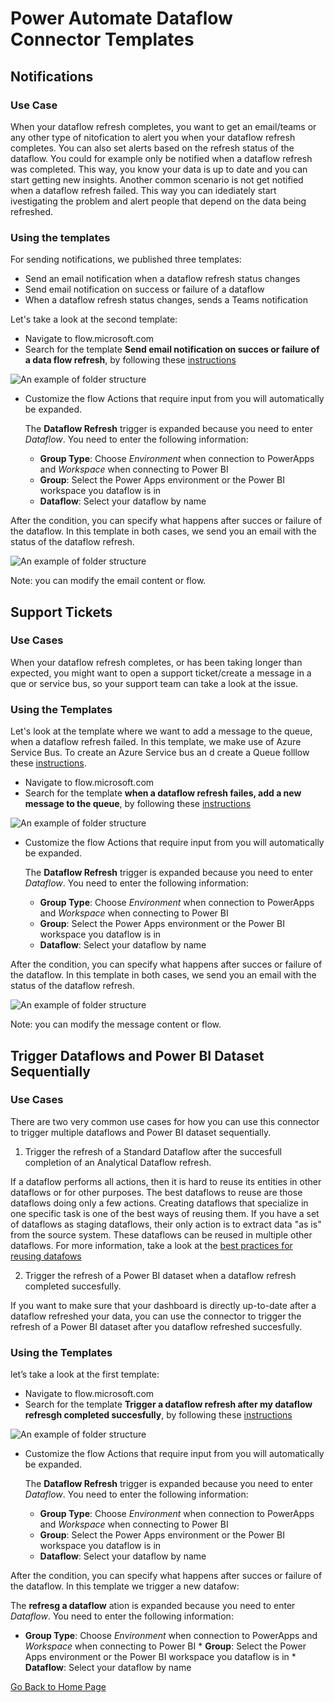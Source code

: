 # Power Automate Dataflow Connector Templates
## Notifications
### Use Case
When your dataflow refresh completes, you want to get an email/teams or any other type of nitofication to alert you when your dataflow refresh completes. You can also set alerts based on the refresh status of the dataflow. You could for example only be notified when a dataflow refresh was completed. This way, you know your data is up to date and you can start getting new insights. Another common scenario is not get notified when a dataflow refresh failed. This way you can idediately start ivestigating the problem and alert people that depend on the data being refreshed.

### Using the templates
For sending notifications, we published three templates:
* Send an email notification when a dataflow refresh status changes
* Send email notification on success or failure of a dataflow
* When a dataflow refresh status changes, sends a Teams notification

Let's take a look at the second template:
* Navigate to flow.microsoft.com
* Search for the template **Send email notification on succes or failure of a data flow refresh**, by following these [instructions](https://docs.microsoft.com/en-us/power-automate/get-started-logic-template)

![An example of folder structure](images/emailyesyno.PNG)

* Customize the flow
    Actions that require input from you will automatically be expanded.

   The **Dataflow Refresh** trigger is expanded because you need to enter *Dataflow*. You need to enter the following information:
   * **Group Type**: Choose *Environment* when connection to PowerApps and *Workspace* when connecting to Power BI
    * **Group**: Select the Power Apps environment or the Power BI workspace you dataflow is in
    * **Dataflow**: Select your dataflow by name

After the condition, you can specify what happens after succes or failure of the dataflow. In this template in both cases, we send you an email with the status of the dataflow refresh.

![An example of folder structure](images/isyes.PNG)

Note: you can modify the email content or flow.

## Support Tickets

### Use Cases
When your dataflow refresh completes, or has been taking longer than expected, you might want to open a support ticket/create a message in a que or service bus, so your support team can take a look at the issue.

### Using the Templates

Let's look at the template where we want to add a message to the queue, when a dataflow refresh failed. In this template, we make use of Azure Service Bus. To create an Azure Service bus an d create a Queue folllow these [instructions](https://docs.microsoft.com/en-us/azure/service-bus-messaging/service-bus-quickstart-portal#create-a-namespace-in-the-azure-portal).

* Navigate to flow.microsoft.com
* Search for the template **when a dataflow refresh failes, add a new message to the queue**, by following these [instructions](https://docs.microsoft.com/en-us/power-automate/get-started-logic-template)

![An example of folder structure](images/servicebuscondition.PNG)

* Customize the flow
    Actions that require input from you will automatically be expanded.

   The **Dataflow Refresh** trigger is expanded because you need to enter *Dataflow*. You need to enter the following information:
   * **Group Type**: Choose *Environment* when connection to PowerApps and *Workspace* when connecting to Power BI
    * **Group**: Select the Power Apps environment or the Power BI workspace you dataflow is in
    * **Dataflow**: Select your dataflow by name

After the condition, you can specify what happens after succes or failure of the dataflow. In this template in both cases, we send you an email with the status of the dataflow refresh.

![An example of folder structure](images/ifyesservice.PNG)

Note: you can modify the message content or flow.

## Trigger Dataflows and Power BI Dataset Sequentially

### Use Cases
There are two very common use cases for how you can use this connector to trigger multiple dataflows and Power BI dataset sequentially.

1. Trigger the refresh of a Standard Dataflow after the succesfull completion of an Analytical Dataflow refresh.

If a dataflow performs all actions, then it is hard to reuse its entities in other dataflows or for other purposes. The best dataflows to reuse are those dataflows doing only a few actions. Creating dataflows that specialize in one specific task is one of the best ways of reusing them. If you have a set of dataflows as staging dataflows, their only action is to extract data "as is" from the source system. These dataflows can be reused in multiple other dataflows. For more information, take a look at the [best practices for reusing datafows](https://docs.microsoft.com/en-us/power-query/dataflows/best-practices-reusing-dataflows)

2. Trigger the refresh of a Power BI dataset when a dataflow refresh completed succesfully.

If you want to make sure that your dashboard is directly up-to-date after a dataflow refreshed your data, you can use the connector to trigger the refresh of a Power BI dataset after you dataflow refreshed succesfully.

### Using the Templates

let’s take a look at the first template:
* Navigate to flow.microsoft.com
* Search for the template **Trigger a dataflow refresh after my dataflow refresgh completed succesfully**, by following these [instructions](https://docs.microsoft.com/en-us/power-automate/get-started-logic-template)

![An example of folder structure](images/emailyesyno.PNG)

* Customize the flow
    Actions that require input from you will automatically be expanded.

   The **Dataflow Refresh** trigger is expanded because you need to enter *Dataflow*. You need to enter the following information:
   * **Group Type**: Choose *Environment* when connection to PowerApps and *Workspace* when connecting to Power BI
    * **Group**: Select the Power Apps environment or the Power BI workspace you dataflow is in
    * **Dataflow**: Select your dataflow by name

After the condition, you can specify what happens after succes or failure of the dataflow. In this template we trigger a new datafow:

   The **refresg a dataflow** ation is expanded because you need to enter *Dataflow*. You need to enter the following information:
   * **Group Type**: Choose *Environment* when connection to PowerApps and *Workspace* when connecting to Power BI
    * **Group**: Select the Power Apps environment or the Power BI workspace you dataflow is in
    * **Dataflow**: Select your dataflow by name

[Go Back to Home Page](https://miquelladeboer.github.io/dataflowdiagnostics/)



